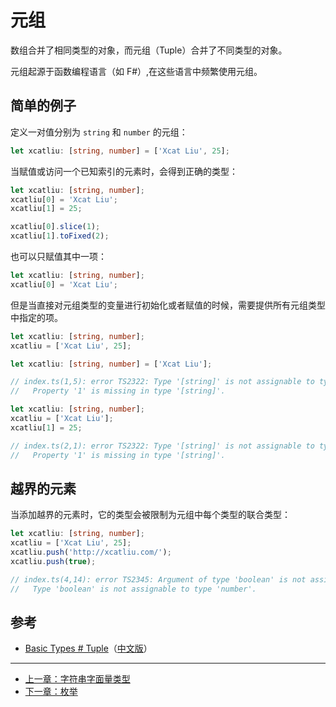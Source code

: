 # 元组

数组合并了相同类型的对象，而元组（Tuple）合并了不同类型的对象。

元组起源于函数编程语言（如 F#）,在这些语言中频繁使用元组。

## 简单的例子

定义一对值分别为 `string` 和 `number` 的元组：

```ts
let xcatliu: [string, number] = ['Xcat Liu', 25];
```

当赋值或访问一个已知索引的元素时，会得到正确的类型：

```ts
let xcatliu: [string, number];
xcatliu[0] = 'Xcat Liu';
xcatliu[1] = 25;

xcatliu[0].slice(1);
xcatliu[1].toFixed(2);
```

也可以只赋值其中一项：

```ts
let xcatliu: [string, number];
xcatliu[0] = 'Xcat Liu';
```

但是当直接对元组类型的变量进行初始化或者赋值的时候，需要提供所有元组类型中指定的项。

```ts
let xcatliu: [string, number];
xcatliu = ['Xcat Liu', 25];
```

```ts
let xcatliu: [string, number] = ['Xcat Liu'];

// index.ts(1,5): error TS2322: Type '[string]' is not assignable to type '[string, number]'.
//   Property '1' is missing in type '[string]'.
```

```ts
let xcatliu: [string, number];
xcatliu = ['Xcat Liu'];
xcatliu[1] = 25;

// index.ts(2,1): error TS2322: Type '[string]' is not assignable to type '[string, number]'.
//   Property '1' is missing in type '[string]'.
```

## 越界的元素

当添加越界的元素时，它的类型会被限制为元组中每个类型的联合类型：

```ts
let xcatliu: [string, number];
xcatliu = ['Xcat Liu', 25];
xcatliu.push('http://xcatliu.com/');
xcatliu.push(true);

// index.ts(4,14): error TS2345: Argument of type 'boolean' is not assignable to parameter of type 'string | number'.
//   Type 'boolean' is not assignable to type 'number'.
```


## 参考

- [Basic Types # Tuple](http://www.typescriptlang.org/docs/handbook/basic-types.html#tuple)（[中文版](https://zhongsp.gitbooks.io/typescript-handbook/content/doc/handbook/Basic%20Types.html#元组-tuple)）

---

- [上一章：字符串字面量类型](string-literal-types.md)
- [下一章：枚举](enum.md)
